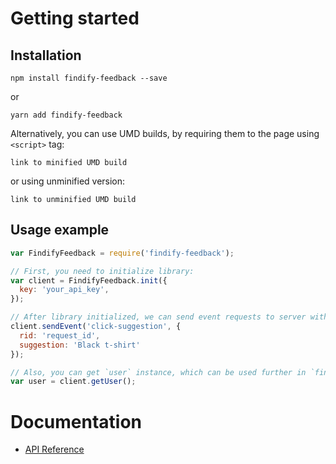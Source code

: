 # Getting started
## Installation
```
npm install findify-feedback --save
```
or
```
yarn add findify-feedback
```
Alternatively, you can use UMD builds, by requiring them to the page using `<script>` tag:
```
link to minified UMD build
```
or using unminified version:
```
link to unminified UMD build
```

## Usage example
```javascript
var FindifyFeedback = require('findify-feedback');

// First, you need to initialize library:
var client = FindifyFeedback.init({
  key: 'your_api_key',
});

// After library initialized, we can send event requests to server with `client` instance. Let's perform click-suggestion request:
client.sendEvent('click-suggestion', {
  rid: 'request_id',
  suggestion: 'Black t-shirt'
});

// Also, you can get `user` instance, which can be used further in `findify-sdk` library:
var user = client.getUser();
```

# Documentation
- [API Reference](https://findify.readme.io/reference#findifyfeedbackinitconfig)
